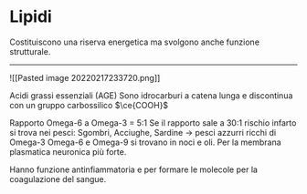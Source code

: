 # Lipidi
Costituiscono una riserva energetica ma svolgono anche funzione strutturale. 
___


![[Pasted image 20220217233720.png]]


Acidi grassi essenziali (AGE)
Sono idrocarburi a catena lunga e discontinua con un gruppo carbossilico $\ce{COOH}$

Rapporto Omega-6 a Omega-3 = 5:1
Se il rapporto sale a 30:1 rischio infarto 
si trova nei pesci: Sgombri, Acciughe, Sardine -> pesci azzurri ricchi di Omega-3
Omega-6 e Omega-9 si trovano in noci e oli. Per la membrana plasmatica neuronica più forte. 

Hanno funzione antinfiammatoria e per formare le molecole per la coagulazione del sangue. 

